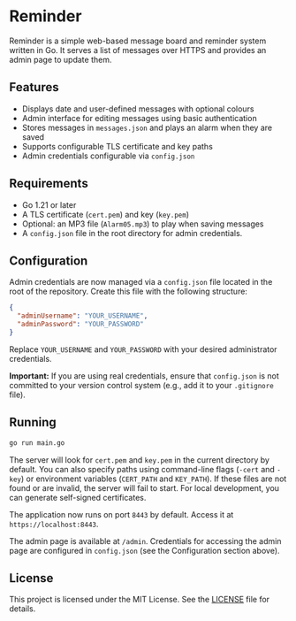 # Reminder

Reminder is a simple web-based message board and reminder system written in Go. It serves a list of messages over HTTPS and provides an admin page to update them.

## Features

- Displays date and user-defined messages with optional colours
- Admin interface for editing messages using basic authentication
- Stores messages in `messages.json` and plays an alarm when they are saved
- Supports configurable TLS certificate and key paths
- Admin credentials configurable via `config.json`

## Requirements

- Go 1.21 or later
- A TLS certificate (`cert.pem`) and key (`key.pem`)
- Optional: an MP3 file (`Alarm05.mp3`) to play when saving messages
- A `config.json` file in the root directory for admin credentials.

## Configuration

Admin credentials are now managed via a `config.json` file located in the root of the repository. Create this file with the following structure:

```json
{
  "adminUsername": "YOUR_USERNAME",
  "adminPassword": "YOUR_PASSWORD"
}
```

Replace `YOUR_USERNAME` and `YOUR_PASSWORD` with your desired administrator credentials.

**Important:** If you are using real credentials, ensure that `config.json` is not committed to your version control system (e.g., add it to your `.gitignore` file).

## Running

```bash
go run main.go
```

The server will look for `cert.pem` and `key.pem` in the current directory by default. You can also specify paths using command-line flags (`-cert` and `-key`) or environment variables (`CERT_PATH` and `KEY_PATH`). If these files are not found or are invalid, the server will fail to start. For local development, you can generate self-signed certificates.

The application now runs on port `8443` by default. Access it at `https://localhost:8443`.

The admin page is available at `/admin`. Credentials for accessing the admin page are configured in `config.json` (see the Configuration section above).

## License

This project is licensed under the MIT License. See the [LICENSE](LICENSE) file for details.
